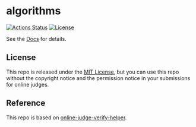 # algorithms

[![Actions Status](https://github.com/takata-daiki/algorithms/workflows/verify/badge.svg)](https://github.com/takata-daiki/algorithms/actions) 
[![License](https://img.shields.io/github/license/takata-daiki/algorithms.svg)](https://github.com/takata-daiki/algorithms/blob/master/LICENSE)

See the [Docs](https://takata-daiki.github.io/algorithms/) for details.

## License

This repo is released under the [MIT License](https://github.com/takata-daiki/algorithms/blob/master/LICENSE), but you can use this repo without the copyright notice and the permission notice in your submissions for online judges.

## Reference

This repo is based on [online-judge-verify-helper](https://github.com/kmyk/online-judge-verify-helper).
